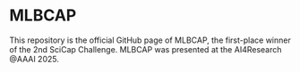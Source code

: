 # MLBCAP
This repository is the official GitHub page of MLBCAP, the first-place winner of the 2nd SciCap Challenge. MLBCAP was presented at the AI4Research @AAAI 2025.
